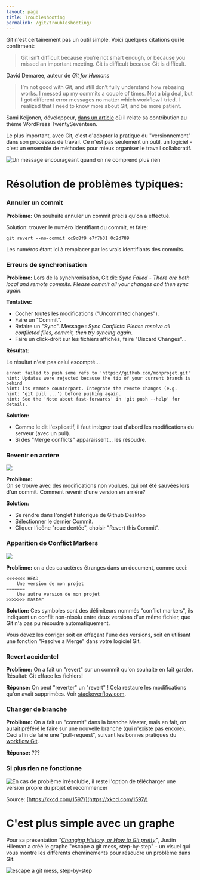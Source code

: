 ```yaml
---
layout: page
title: Troubleshooting
permalink: /git/troubleshooting/
---
```


Git n'est certainement pas un outil simple. Voici quelques citations qui le confirment:

> Git isn’t difficult because you’re not smart enough, or because you missed an important meeting. Git is difficult because Git is difficult.

David Demaree, auteur de *Git for Humans*

> I’m not good with Git, and still don’t fully understand how rebasing works. I messed up my commits a couple of times. Not a big deal, but I got different error messages no matter which workflow I tried. I realized that I need to know more about Git, and be more patient.

Sami Keijonen, développeur, [dans un article](https://poststatus.com/contributing-to-twenty-seventeen-theme/) où il relate sa contribution au thème WordPress TwentySeventeen.

Le plus important, avec Git, c'est d'adopter la pratique du "versionnement" dans son processus de travail. Ce n'est pas seulement un outil, un logiciel - c'est un ensemble de méthodes pour mieux organiser le travail collaboratif.

![Un message encourageant quand on ne comprend plus rien](/cours-git/img/git-homeomorphic.png)



Résolution de problèmes typiques:
==

### Annuler un commit

**Problème:** On souhaite annuler un commit précis qu'on a effectué.

Solution: trouver le numéro identifiant du commit, et faire:

```
git revert --no-commit cc9c8f9 e7f7b31 0c2d789
```

Les numéros étant ici à remplacer par les vrais identifiants des commits.

### Erreurs de synchronisation

**Problème:** Lors de la synchronisation, Git dit: *Sync Failed - There are both local and remote commits. Please commit all your changes and then sync again*.

**Tentative:** 

- Cocher toutes les modifications ("Uncommited changes").
- Faire un "Commit".
- Refaire un "Sync". Message : *Sync Conflicts: Please resolve all conflicted files, commit, then try syncing again*.
- Faire un click-droit sur les fichiers affichés, faire "Discard Changes"...

**Résultat:**  

Le résultat n'est pas celui escompté...

```
error: failed to push some refs to 'https://github.com/monprojet.git'
hint: Updates were rejected because the tip of your current branch is behind
hint: its remote counterpart. Integrate the remote changes (e.g.
hint: 'git pull ...') before pushing again.
hint: See the 'Note about fast-forwards' in 'git push --help' for details.
```

**Solution:** 

- Comme le dit l'explicatif, il faut intégrer tout d'abord les modifications du serveur (avec un pull).
- Si des "Merge conflicts" apparaissent... les résoudre.

### Revenir en arrière

![](/cours-git/img/gir-revert-meme.jpg)

**Problème:**  
On se trouve avec des modifications non voulues, qui ont été sauvées lors d'un commit. Comment revenir d'une version en arrière?

**Solution:**  

* Se rendre dans l'onglet historique de Github Desktop
* Sélectionner le dernier Commit.
* Cliquer l'icône "roue dentée", choisir "Revert this Commit".


### Apparition de Conflict Markers

![](/cours-git/img/meme-merge-conflict.jpg)

**Problème:** on a des caractères étranges dans un document, comme ceci: 

```
<<<<<<< HEAD
    Une version de mon projet
=======
    Une autre version de mon projet
>>>>>>> master
```

**Solution:** Ces symboles sont des délimiteurs nommés "conflict markers", ils indiquent un conflit non-résolu entre deux versions d'un même fichier, que Git n'a pas pu résoudre automatiquement.

Vous devez les corriger soit en effaçant l'une des versions, soit en utilisant une fonction "Resolve a Merge" dans votre logiciel Git.

### Revert accidentel

**Problème:** On a fait un "revert" sur un commit qu'on souhaite en fait garder.  
Résultat: Git efface les fichiers!

**Réponse:** On peut "reverter" un "revert" ! Cela restaure les modifications qu'on avait supprimées. Voir [stackoverflow.com](http://stackoverflow.com/questions/8728093/how-do-i-un-revert-a-reverted-git-commit).

### Changer de branche

**Problème:** On a fait un "commit" dans la branche Master, mais en fait, on aurait préféré le faire sur une nouvelle branche (qui n'existe pas encore). Ceci afin de faire une "pull-request", suivant les bonnes pratiques du [workflow Git](/git/workflow/). 

**Réponse:** ???

### Si plus rien ne fonctionne

![En cas de problème irrésoluble, il reste l'option de télécharger une version propre du projet et recommencer](/cours-git/img/xkcd-1597git_2x.png)

Source: [https://xkcd.com/1597/](https://xkcd.com/1597/)

C'est plus simple avec un graphe
===

Pour sa présentation *"[Changing History, or How to Git pretty](http://justinhileman.info/article/changing-history/)"*, Justin Hileman a créé le graphe "escape a git mess, step-by-step" - un visuel qui vous montre les différents cheminements pour résoudre un problème dans Git:

![escape a git mess, step-by-step](/cours-divers/img/git-pretty.png)
